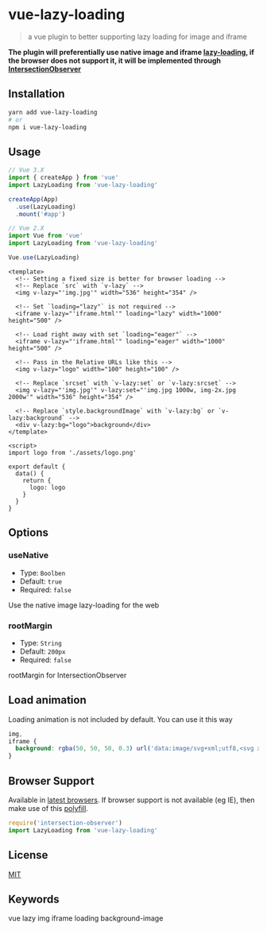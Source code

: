 # vue-lazy-loading

> a vue plugin to better supporting lazy loading for image and iframe

**The plugin will preferentially use native image and iframe [lazy-loading](https://caniuse.com/#feat=loading-lazy-attr), if the browser does not support it, it will be implemented through [IntersectionObserver](https://caniuse.com/#feat=intersectionobserver)**

## Installation

``` sh
yarn add vue-lazy-loading
# or
npm i vue-lazy-loading
```

## Usage

``` js
// Vue 3.X
import { createApp } from 'vue'
import LazyLoading from 'vue-lazy-loading'

createApp(App)
  .use(LazyLoading)
  .mount('#app')

// Vue 2.X
import Vue from 'vue'
import LazyLoading from 'vue-lazy-loading'

Vue.use(LazyLoading)
```

``` vue
<template>
  <!-- Setting a fixed size is better for browser loading -->
  <!-- Replace `src` with `v-lazy` -->
  <img v-lazy="'img.jpg'" width="536" height="354" />

  <!-- Set `loading="lazy"` is not required -->
  <iframe v-lazy="'iframe.html'" loading="lazy" width="1000" height="500" />

  <!-- Load right away with set `loading="eager"` -->
  <iframe v-lazy="'iframe.html'" loading="eager" width="1000" height="500" />

  <!-- Pass in the Relative URLs like this -->
  <img v-lazy="logo" width="100" height="100" />

  <!-- Replace `srcset` with `v-lazy:set` or `v-lazy:srcset` -->
  <img v-lazy="'img.jpg'" v-lazy:set="'img.jpg 1000w, img-2x.jpg 2000w'" width="536" height="354" />

  <!-- Replace `style.backgroundImage` with `v-lazy:bg` or `v-lazy:background` -->
  <div v-lazy:bg="logo">background</div>
</template>

<script>
import logo from './assets/logo.png'

export default {
  data() {
    return {
      logo: logo
    }
  }
}
```

## Options

### useNative
- Type: `Boolben`
- Default: `true`
- Required: `false`

Use the native image lazy-loading for the web

### rootMargin
- Type: `String`
- Default: `200px`
- Required: `false`

rootMargin for IntersectionObserver

## Load animation

Loading animation is not included by default. You can use it this way

``` css
img,
iframe {
  background: rgba(50, 50, 50, 0.3) url('data:image/svg+xml;utf8,<svg xmlns="http://www.w3.org/2000/svg" viewBox="0 0 32 32" width="32" height="32" fill="white"><path opacity=".25" d="M16 0 A16 16 0 0 0 16 32 A16 16 0 0 0 16 0 M16 4 A12 12 0 0 1 16 28 A12 12 0 0 1 16 4"/><path d="M16 0 A16 16 0 0 1 32 16 L28 16 A12 12 0 0 0 16 4z"><animateTransform attributeName="transform" type="rotate" from="0 16 16" to="360 16 16" dur="0.8s" repeatCount="indefinite" /></path></svg>') center no-repeat;
}
```

## Browser Support

Available in [latest browsers](http://caniuse.com/#feat=intersectionobserver). If browser support is not available (eg IE), then make use of this [polyfill](https://www.npmjs.com/package/intersection-observer).

``` js
require('intersection-observer')
import LazyLoading from 'vue-lazy-loading'
```

## License

[MIT](http://opensource.org/licenses/MIT)

## Keywords

vue lazy img iframe loading background-image
